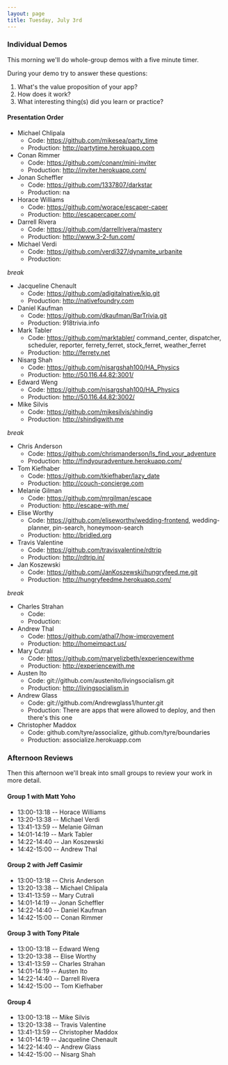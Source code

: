 ```yaml
---
layout: page
title: Tuesday, July 3rd
---
```


### Individual Demos

This morning we'll do whole-group demos with a five minute timer.

During your demo try to answer these questions:

1. What's the value proposition of your app?
2. How does it work?
3. What interesting thing(s) did you learn or practice?

#### Presentation Order

* Michael Chlipala
  * Code: https://github.com/mikesea/party_time
  * Production: http://partytime.herokuapp.com
* Conan Rimmer
  * Code: https://github.com/conanr/mini-inviter
  * Production: http://inviter.herokuapp.com/
* Jonan Scheffler
  * Code: https://github.com/1337807/darkstar
  * Production: na
* Horace Williams
  * Code: https://github.com/worace/escaper-caper
  * Production: http://escapercaper.com/
* Darrell Rivera
  * Code: https://github.com/darrellrivera/mastery
  * Production: http://www.3-2-fun.com/
* Michael Verdi
  * Code: https://github.com/verdi327/dynamite_urbanite
  * Production:

_break_

* Jacqueline Chenault
  * Code: https://github.com/adigitalnative/kip.git
  * Production: http://nativefoundry.com
* Daniel Kaufman
  * Code: https://github.com/dkaufman/BarTrivia.git
  * Production: 918trivia.info
* Mark Tabler
  * Code: https://github.com/marktabler/ command_center, dispatcher, scheduler, reporter, ferrety_ferret, stock_ferret, weather_ferret
  * Production: http://ferrety.net
* Nisarg Shah
  * Code: https://github.com/nisargshah100/HA_Physics
  * Production: http://50.116.44.82:3001/
* Edward Weng
  * Code: https://github.com/nisargshah100/HA_Physics
  * Production: http://50.116.44.82:3002/
* Mike Silvis
  * Code: https://github.com/mikesilvis/shindig
  * Production: http://shindigwith.me

_break_

* Chris Anderson
  * Code: https://github.com/chrismanderson/ls_find_your_adventure
  * Production: http://findyouradventure.herokuapp.com/
* Tom Kiefhaber
  * Code: https://github.com/tkiefhaber/lazy_date
  * Production: http://couch-concierge.com
* Melanie Gilman
  * Code: https://github.com/mrgilman/escape
  * Production: http://escape-with.me/
* Elise Worthy
  * Code: https://github.com/eliseworthy/wedding-frontend, wedding-planner, pin-search, honeymoon-search
  * Production: http://bridled.org
* Travis Valentine
  * Code: https://github.com/travisvalentine/rdtrip
  * Production: http://rdtrip.in/
* Jan Koszewski
  * Code: https://github.com/JanKoszewski/hungryfeed.me.git
  * Production: http://hungryfeedme.herokuapp.com/

_break_

* Charles Strahan
  * Code:
  * Production:
* Andrew Thal
  * Code: https://github.com/athal7/how-improvement
  * Production: http://homeimpact.us/
* Mary Cutrali
  * Code: https://github.com/maryelizbeth/experiencewithme
  * Production: http://experiencewith.me
* Austen Ito
  * Code: git://github.com/austenito/livingsocialism.git
  * Production: http://livingsocialism.in
* Andrew Glass
  * Code: git://github.com/Andrewglass1/hunter.git
  * Production: There are apps that were allowed to deploy, and then there's this one
* Christopher Maddox
  * Code: github.com/tyre/associalize, github.com/tyre/boundaries
  * Production: associalize.herokuapp.com

### Afternoon Reviews

Then this afternoon we'll break into small groups to review your work in more detail.

#### Group 1 with Matt Yoho

* 13:00-13:18 -- Horace Williams
* 13:20-13:38 -- Michael Verdi
* 13:41-13:59 -- Melanie Gilman
* 14:01-14:19 -- Mark Tabler
* 14:22-14:40 -- Jan Koszewski
* 14:42-15:00 -- Andrew Thal

#### Group 2 with Jeff Casimir

* 13:00-13:18 -- Chris Anderson
* 13:20-13:38 -- Michael Chlipala
* 13:41-13:59 -- Mary Cutrali
* 14:01-14:19 -- Jonan Scheffler
* 14:22-14:40 -- Daniel Kaufman
* 14:42-15:00 -- Conan Rimmer

#### Group 3 with Tony Pitale

* 13:00-13:18 -- Edward Weng
* 13:20-13:38 -- Elise Worthy
* 13:41-13:59 -- Charles Strahan
* 14:01-14:19 -- Austen Ito
* 14:22-14:40 -- Darrell Rivera
* 14:42-15:00 -- Tom Kiefhaber

#### Group 4

* 13:00-13:18 -- Mike Silvis
* 13:20-13:38 -- Travis Valentine
* 13:41-13:59 -- Christopher Maddox
* 14:01-14:19 -- Jacqueline Chenault
* 14:22-14:40 -- Andrew Glass
* 14:42-15:00 -- Nisarg Shah
